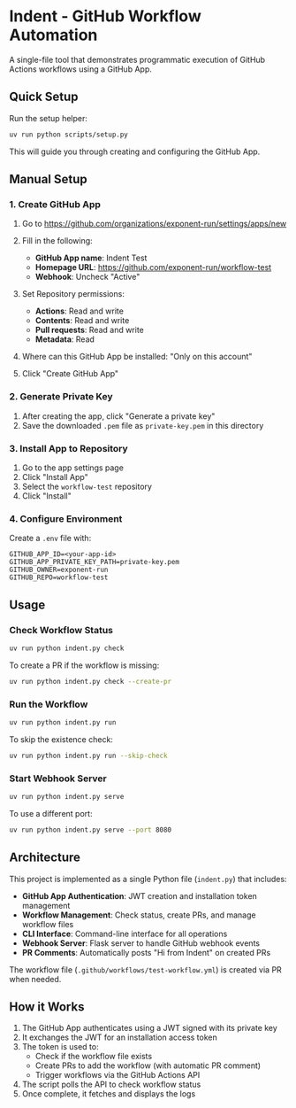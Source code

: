 # Indent - GitHub Workflow Automation

A single-file tool that demonstrates programmatic execution of GitHub Actions workflows using a GitHub App.

## Quick Setup

Run the setup helper:
```bash
uv run python scripts/setup.py
```

This will guide you through creating and configuring the GitHub App.

## Manual Setup

### 1. Create GitHub App

1. Go to https://github.com/organizations/exponent-run/settings/apps/new
2. Fill in the following:
   - **GitHub App name**: Indent Test
   - **Homepage URL**: https://github.com/exponent-run/workflow-test
   - **Webhook**: Uncheck "Active"
   
3. Set Repository permissions:
   - **Actions**: Read and write
   - **Contents**: Read and write
   - **Pull requests**: Read and write
   - **Metadata**: Read
   
4. Where can this GitHub App be installed: "Only on this account"

5. Click "Create GitHub App"

### 2. Generate Private Key

1. After creating the app, click "Generate a private key"
2. Save the downloaded `.pem` file as `private-key.pem` in this directory

### 3. Install App to Repository

1. Go to the app settings page
2. Click "Install App" 
3. Select the `workflow-test` repository
4. Click "Install"

### 4. Configure Environment

Create a `.env` file with:

```
GITHUB_APP_ID=<your-app-id>
GITHUB_APP_PRIVATE_KEY_PATH=private-key.pem
GITHUB_OWNER=exponent-run
GITHUB_REPO=workflow-test
```

## Usage

### Check Workflow Status

```bash
uv run python indent.py check
```

To create a PR if the workflow is missing:
```bash
uv run python indent.py check --create-pr
```

### Run the Workflow

```bash
uv run python indent.py run
```

To skip the existence check:
```bash
uv run python indent.py run --skip-check
```

### Start Webhook Server

```bash
uv run python indent.py serve
```

To use a different port:
```bash
uv run python indent.py serve --port 8080
```

## Architecture

This project is implemented as a single Python file (`indent.py`) that includes:

- **GitHub App Authentication**: JWT creation and installation token management
- **Workflow Management**: Check status, create PRs, and manage workflow files
- **CLI Interface**: Command-line interface for all operations
- **Webhook Server**: Flask server to handle GitHub webhook events
- **PR Comments**: Automatically posts "Hi from Indent" on created PRs

The workflow file (`.github/workflows/test-workflow.yml`) is created via PR when needed.

## How it Works

1. The GitHub App authenticates using a JWT signed with its private key
2. It exchanges the JWT for an installation access token
3. The token is used to:
   - Check if the workflow file exists
   - Create PRs to add the workflow (with automatic PR comment)
   - Trigger workflows via the GitHub Actions API
4. The script polls the API to check workflow status
5. Once complete, it fetches and displays the logs